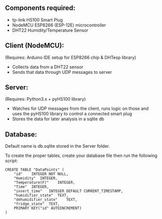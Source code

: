 ## Components required:
*   tp-link HS100 Smart Plug
*   NodeMCU ESP8266 (ESP-12E)  microcontroller
*   DHT22 Humidity/Temperature Sensor

## Client (NodeMCU):
 (Requires: Arduino IDE setup for ESP8266 chip & DHTesp library)
* Collects data from a DHT22 sensor
* Sends that data through UDP messages to server

## Server:
 (Requires: Python3.x + pyHS100 library)
* Watches for UDP messages from the client, runs logic on those and uses the pyHS100 library to control a connected smart plug
* Stores the data for later analysis in a sqlite db

## Database:
Default name is db.sqlite stored in the Server folder.

To create the proper tables, create your database file then run the following script:
```
CREATE TABLE "DataPoints" (
	"id"	INTEGER NOT NULL,
	"Humidity"	INTEGER,
	"Temperature(F)"	INTEGER,
	"Time"	INTEGER,
	"insert_time"	INTEGER DEFAULT CURRENT_TIMESTAMP,
	"humidifier_state"	TEXT,
	"dehumidifier_state"	TEXT,
	"fridge_state"	TEXT,
	PRIMARY KEY("id" AUTOINCREMENT)
)
```